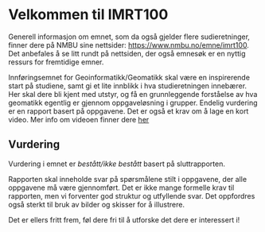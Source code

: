 # Velkommen til IMRT100

Generell informasjon om emnet, som da også gjelder flere sudieretninger, finner dere på NMBU sine nettsider: https://www.nmbu.no/emne/imrt100. 
Det anbefales å se litt rundt på nettsiden, der også emnesøk er en nyttig ressurs for fremtidige emner.  

Innføringsemnet for Geoinformatikk/Geomatikk skal være en inspirerende start på studiene, samt gi et lite innblikk i hva studieretningen innebærer. Her skal dere bli kjent med utstyr, og få en grunnleggende forståelse av hva geomatikk egentlig er gjennom oppgaveløsning i grupper. Endelig vurdering er en rapport basert på oppgavene. Det er også et krav om å lage en kort video. Mer info om videoen finner dere [her](oppgaver/video_intro.md)


## Vurdering

Vurdering i emnet er *bestått/ikke bestått* basert på sluttrapporten. 

Rapporten skal inneholde svar på spørsmålene stilt i oppgavene, der alle oppgavene må være gjennomført. 
Det er ikke mange formelle krav til rapporten, men vi forventer god struktur og utfyllende svar. 
Det oppfordres også sterkt til bruk av bilder og skisser for å illustrere. 

Det er ellers fritt frem, føl dere fri til å utforske det dere er interessert i! 

